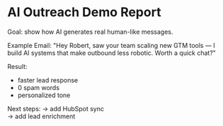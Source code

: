 # AI Outreach Demo Report

Goal: show how AI generates real human-like messages.

Example Email:
"Hey Robert, saw your team scaling new GTM tools — I build AI systems that make outbound less robotic. Worth a quick chat?"

Result:
- faster lead response  
- 0 spam words  
- personalized tone

Next steps:
→ add HubSpot sync  
→ add lead enrichment
